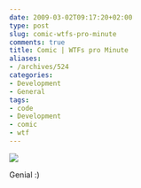 ```yaml
---
date: 2009-03-02T09:17:20+02:00
type: post
slug: comic-wtfs-pro-minute
comments: true
title: Comic | WTFs pro Minute
aliases:
- /archives/524
categories:
- Development
- General
tags:
- code
- Development
- comic
- wtf
---
```


![](http://www.codinghorror.com/blog/images/the-only-valid-measurement-of-code-quality-wtfs-per-minute.png)

Genial :)
